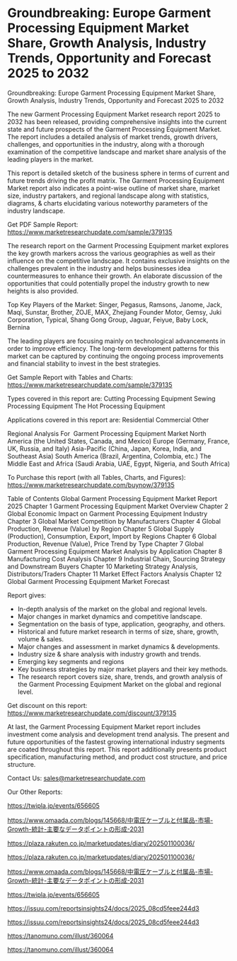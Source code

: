 # Groundbreaking: Europe Garment Processing Equipment Market Share, Growth Analysis, Industry Trends, Opportunity and Forecast 2025 to 2032

Groundbreaking: Europe Garment Processing Equipment Market Share, Growth Analysis, Industry Trends, Opportunity and Forecast 2025 to 2032

The new Garment Processing Equipment Market research report 2025 to 2032 has been released, providing comprehensive insights into the current state and future prospects of the Garment Processing Equipment Market. The report includes a detailed analysis of market trends, growth drivers, challenges, and opportunities in the industry, along with a thorough examination of the competitive landscape and market share analysis of the leading players in the market.

This report is detailed sketch of the business sphere in terms of current and future trends driving the profit matrix. The Garment Processing Equipment Market report also indicates a point-wise outline of market share, market size, industry partakers, and regional landscape along with statistics, diagrams, & charts elucidating various noteworthy parameters of the industry landscape.

Get PDF Sample Report: https://www.marketresearchupdate.com/sample/379135

The research report on the Garment Processing Equipment market explores the key growth markers across the various geographies as well as their influence on the competitive landscape. It contains exclusive insights on the challenges prevalent in the industry and helps businesses idea countermeasures to enhance their growth. An elaborate discussion of the opportunities that could potentially propel the industry growth to new heights is also provided.

Top Key Players of the Market:
Singer, Pegasus, Ramsons, Janome, Jack, Maqi, Sunstar, Brother, ZOJE, MAX, Zhejiang Founder Motor, Gemsy, Juki Corporation, Typical, Shang Gong Group, Jaguar, Feiyue, Baby Lock, Bernina


The leading players are focusing mainly on technological advancements in order to improve efficiency. The long-term development patterns for this market can be captured by continuing the ongoing process improvements and financial stability to invest in the best strategies.

Get Sample Report with Tables and Charts: https://www.marketresearchupdate.com/sample/379135

Types covered in this report are:
Cutting Processing Equipment
Sewing Processing Equipment
The Hot Processing Equipment


Applications covered in this report are:
Residential
Commercial
Other


Regional Analysis For  Garment Processing Equipment Market
North America (the United States, Canada, and Mexico)
Europe (Germany, France, UK, Russia, and Italy)
Asia-Pacific (China, Japan, Korea, India, and Southeast Asia)
South America (Brazil, Argentina, Colombia, etc.)
The Middle East and Africa (Saudi Arabia, UAE, Egypt, Nigeria, and South Africa)

To Purchase this report (with all Tables, Charts, and Figures): https://www.marketresearchupdate.com/buynow/379135

Table of Contents
Global Garment Processing Equipment Market Report 2025
Chapter 1 Garment Processing Equipment Market Overview
Chapter 2 Global Economic Impact on Garment Processing Equipment Industry
Chapter 3 Global Market Competition by Manufacturers
Chapter 4 Global Production, Revenue (Value) by Region
Chapter 5 Global Supply (Production), Consumption, Export, Import by Regions
Chapter 6 Global Production, Revenue (Value), Price Trend by Type
Chapter 7 Global Garment Processing Equipment Market Analysis by Application
Chapter 8 Manufacturing Cost Analysis
Chapter 9 Industrial Chain, Sourcing Strategy and Downstream Buyers
Chapter 10 Marketing Strategy Analysis, Distributors/Traders
Chapter 11 Market Effect Factors Analysis
Chapter 12 Global Garment Processing Equipment Market Forecast

Report gives:

- In-depth analysis of the market on the global and regional levels.
- Major changes in market dynamics and competitive landscape.
- Segmentation on the basis of type, application, geography, and others.
- Historical and future market research in terms of size, share, growth, volume & sales.
- Major changes and assessment in market dynamics & developments.
- Industry size & share analysis with industry growth and trends.
- Emerging key segments and regions
- Key business strategies by major market players and their key methods.
- The research report covers size, share, trends, and growth analysis of the Garment Processing Equipment Market on the global and regional level.

Get discount on this report: https://www.marketresearchupdate.com/discount/379135

At last, the Garment Processing Equipment Market report includes investment come analysis and development trend analysis. The present and future opportunities of the fastest growing international industry segments are coated throughout this report. This report additionally presents product specification, manufacturing method, and product cost structure, and price structure.

Contact Us:
sales@marketresearchupdate.com

Our Other Reports:

https://twipla.jp/events/656605

https://www.omaada.com/blogs/145668/中電圧ケーブルと付属品-市場-Growth-統計-主要なデータポイントの形成-2031

https://plaza.rakuten.co.jp/marketupdates/diary/202501100036/

https://plaza.rakuten.co.jp/marketupdates/diary/202501100036/

https://www.omaada.com/blogs/145668/中電圧ケーブルと付属品-市場-Growth-統計-主要なデータポイントの形成-2031

https://twipla.jp/events/656605

https://issuu.com/reportsinsights24/docs/2025_08cd5feee244d3

https://issuu.com/reportsinsights24/docs/2025_08cd5feee244d3

https://tanomuno.com/illust/360064

https://tanomuno.com/illust/360064
